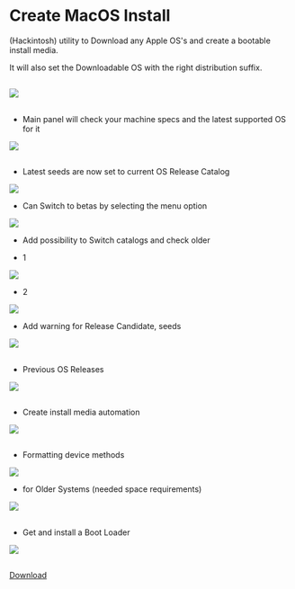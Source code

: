 # Create MacOS Install
(Hackintosh) utility to Download any Apple OS's and create a bootable install media.

It will also set the Downloadable OS with the right distribution suffix.

## 

<img src="https://github.com/LAbyOne/Create-MacOS-Install/blob/main/images/logo.png">

## 

- Main panel will check your machine specs and the latest supported OS for it

<img src="https://github.com/LAbyOne/Create-MacOS-Install/blob/main/images/1.png">

##

- Latest seeds are now set to current OS Release Catalog

<img src="https://github.com/LAbyOne/Create-MacOS-Install/blob/main/images/2.png">

- Can Switch to betas by selecting the menu option

<img src="https://github.com/LAbyOne/Create-MacOS-Install/blob/main/images/2a.png">

- Add possibility to Switch catalogs and check older

- 1

<img src="https://github.com/LAbyOne/Create-MacOS-Install/blob/main/images/2b.png">

- 2

<img src="https://github.com/LAbyOne/Create-MacOS-Install/blob/main/images/2c.png">

- Add warning for Release Candidate, seeds

<img src="https://github.com/LAbyOne/Create-MacOS-Install/blob/main/images/2d.png">

##

- Previous OS Releases 

<img src="https://github.com/LAbyOne/Create-MacOS-Install/blob/main/images/3.png">

##

- Create install media automation

<img src="https://github.com/LAbyOne/Create-MacOS-Install/blob/main/images/4.png">

##

- Formatting device methods

<img src="https://github.com/LAbyOne/Create-MacOS-Install/blob/main/images/4b.png">

- for Older Systems (needed space requirements)

<img src="https://github.com/LAbyOne/Create-MacOS-Install/blob/main/images/4c.png">

##

- Get and install a Boot Loader

<img src="https://github.com/LAbyOne/Create-MacOS-Install/blob/main/images/5.png">

##
[Download](https://github.com/LAbyOne/Create-MacOS-Install/releases)
##

